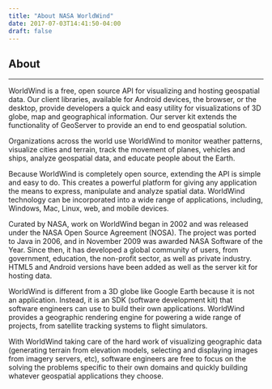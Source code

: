 ```yaml
---
title: "About NASA WorldWind"
date: 2017-07-03T14:41:50-04:00
draft: false
---
```


## About

---

WorldWind is a free, open source API for visualizing and hosting geospatial data. Our client libraries, available for
Android devices, the browser, or the desktop, provide developers a quick and easy utility for visualizations of 3D
globe, map and geographical information. Our server kit extends the functionality of GeoServer to provide an end to end
geospatial solution.

Organizations across the world use WorldWind to monitor weather patterns, visualize cities and terrain, track the
movement of planes, vehicles and ships, analyze geospatial data, and educate people about the Earth.

Because WorldWind is completely open source, extending the API is simple and easy to do. This creates a powerful
platform for giving any application the means to express, manipulate and analyze spatial data.  WorldWind technology
can be incorporated into a wide range of applications, including, Windows, Mac, Linux, web, and mobile devices.

Curated by NASA, work on WorldWind began in 2002 and was released under the NASA Open Source Agreement (NOSA).  The
project was ported to Java in 2006, and in November 2009 was awarded NASA Software of the Year.  Since then, it has
developed a global community of users, from government, education, the non-profit sector, as well as private industry.
HTML5 and Android versions have been added as well as the server kit for hosting data.

WorldWind is different from a 3D globe like Google Earth because it is not an application.  Instead, it is an SDK
(software development kit) that software engineers can use to build their own applications.  WorldWind provides a
geographic rendering engine for powering a wide range of projects, from satellite tracking systems to flight simulators.

With WorldWind taking care of the hard work of visualizing geographic data (generating terrain from elevation models,
selecting and displaying images from imagery servers, etc), software engineers are free to focus on the solving the
problems specific to their own domains and quickly building whatever geospatial applications they choose.
